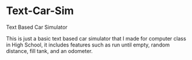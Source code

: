 Text-Car-Sim
============

Text Based Car Simulator

This is just a basic text based car simulator that I made for computer class in High School, it includes features such as
run until empty, random distance, fill tank, and an odometer.
